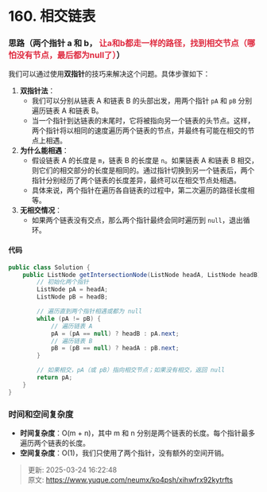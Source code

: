# 160. 相交链表

### 思路（两个指针 a 和 b， <font style="color:#DF2A3F;">让a和b都走一样的路径，找到相交节点（哪怕没有节点，最后都为null了）</font>）
我们可以通过使用**双指针**的技巧来解决这个问题。具体步骤如下：

1. **双指针法**：
    - 我们可以分别从链表 A 和链表 B 的头部出发，用两个指针 `pA` 和 `pB` 分别遍历链表 A 和链表 B。
    - 当一个指针到达链表的末尾时，它将被指向另一个链表的头节点。这样，两个指针将以相同的速度遍历两个链表的节点，并最终有可能在相交的节点上相遇。
2. **为什么能相遇**：
    - 假设链表 A 的长度是 `m`，链表 B 的长度是 `n`。如果链表 A 和链表 B 相交，则它们的相交部分的长度是相同的。通过指针切换到另一个链表后，两个指针分别经历了两个链表的长度差异，最终可以在相交节点处相遇。
    - 具体来说，两个指针在遍历各自链表的过程中，第二次遍历的路径长度相等。
3. **无相交情况**：
    - 如果两个链表没有交点，那么两个指针最终会同时遍历到 `null`，退出循环。

#### 代码
```java
public class Solution {
    public ListNode getIntersectionNode(ListNode headA, ListNode headB) {
        // 初始化两个指针
        ListNode pA = headA;
        ListNode pB = headB;

        // 遍历直到两个指针相遇或都为 null
        while (pA != pB) {
            // 遍历链表 A
            pA = (pA == null) ? headB : pA.next;
            // 遍历链表 B
            pB = (pB == null) ? headA : pB.next;
        }

        // 如果相交，pA（或 pB）指向相交节点；如果没有相交，返回 null
        return pA;
    }
}
```

### 时间和空间复杂度
+ **时间复杂度**：O(m + n)，其中 m 和 n 分别是两个链表的长度。每个指针最多遍历两个链表的长度。
+ **空间复杂度**：O(1)，我们只使用了两个指针，没有额外的空间开销。





> 更新: 2025-03-24 16:22:48  
> 原文: <https://www.yuque.com/neumx/ko4psh/xihwfrx92kytrfts>